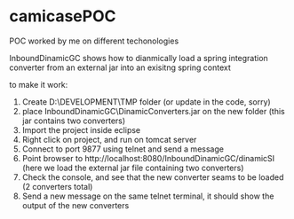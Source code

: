 # camicasePOC
POC worked by me on different techonologies

InboundDinamicGC shows how to dianmically load a spring integration converter from an external jar into an exisitng spring context

to make it work:

1. Create D:\DEVELOPMENT\TMP folder (or update in the code, sorry)
2. place InboundDinamicGC\DinamicConverters.jar on the new folder (this jar contains two converters)
3. Import the project inside eclipse
4. Right click on project, and run on tomcat server
5. Connect to port 9877 using telnet and send a message
6. Point browser to http://localhost:8080/InboundDinamicGC/dinamicSI (here we load the external jar file containing two converters)
7. Check the console, and see that the new converter seams to be loaded (2 converters total)
8. Send a new message on the same telnet terminal, it should show the output of the new converters
